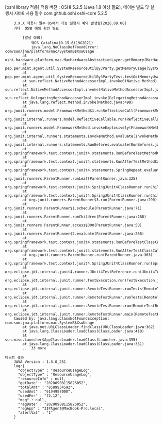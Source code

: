 [oshi library 적용]
	적용 버전 : OSHI 5.2.5 (Java 1.8 이상 필요), 메이븐 빌드 및 실행시 자바8 사용 필수 
	 	<groupId>com.github.oshi</groupId>
		<artifactId>oshi-core</artifactId> 
		<version>5.2.5</version>
	
		3.X.X 적용시 일부 OS에서 기능 실행시 예외 발생됨(2020.09.08)
		기타  OS별 예외 확인 필요
		
			[발생 예외]
				맥OS Catalina(0.15.6(19G2021)
				java.lang.NoClassDefFoundError: com/sun/jna/platform/mac/SystemB$XswUsage
			at oshi.hardware.platform.mac.MacHardwareAbstractionLayer.getMemory(MacHardwareAbstractionLayer.java:70)
			at pep.per.mint.agent.util.SystemResourceUtilBy3Party.getMemoryUsage(SystemResourceUtilBy3Party.java:67)
			at pep.per.mint.agent.util.SystemResourceUtilBy3PartyTest.testGetMemoryUsage(SystemResourceUtilBy3PartyTest.java:49)
			at sun.reflect.NativeMethodAccessorImpl.invoke0(Native Method)
			at sun.reflect.NativeMethodAccessorImpl.invoke(NativeMethodAccessorImpl.java:62)
			at sun.reflect.DelegatingMethodAccessorImpl.invoke(DelegatingMethodAccessorImpl.java:43)
			at java.lang.reflect.Method.invoke(Method.java:498)
			at org.junit.runners.model.FrameworkMethod$1.runReflectiveCall(FrameworkMethod.java:50)
			at org.junit.internal.runners.model.ReflectiveCallable.run(ReflectiveCallable.java:12)
			at org.junit.runners.model.FrameworkMethod.invokeExplosively(FrameworkMethod.java:47)
			at org.junit.internal.runners.statements.InvokeMethod.evaluate(InvokeMethod.java:17)
			at org.junit.internal.runners.statements.RunBefores.evaluate(RunBefores.java:26)
			at org.springframework.test.context.junit4.statements.RunBeforeTestMethodCallbacks.evaluate(RunBeforeTestMethodCallbacks.java:75)
			at org.springframework.test.context.junit4.statements.RunAfterTestMethodCallbacks.evaluate(RunAfterTestMethodCallbacks.java:86)
			at org.springframework.test.context.junit4.statements.SpringRepeat.evaluate(SpringRepeat.java:84)
			at org.junit.runners.ParentRunner.runLeaf(ParentRunner.java:325)
			at org.springframework.test.context.junit4.SpringJUnit4ClassRunner.runChild(SpringJUnit4ClassRunner.java:252)
			at org.springframework.test.context.junit4.SpringJUnit4ClassRunner.runChild(SpringJUnit4ClassRunner.java:94)
			at org.junit.runners.ParentRunner$3.run(ParentRunner.java:290)
			at org.junit.runners.ParentRunner$1.schedule(ParentRunner.java:71)
			at org.junit.runners.ParentRunner.runChildren(ParentRunner.java:288)
			at org.junit.runners.ParentRunner.access$000(ParentRunner.java:58)
			at org.junit.runners.ParentRunner$2.evaluate(ParentRunner.java:268)
			at org.springframework.test.context.junit4.statements.RunBeforeTestClassCallbacks.evaluate(RunBeforeTestClassCallbacks.java:61)
			at org.springframework.test.context.junit4.statements.RunAfterTestClassCallbacks.evaluate(RunAfterTestClassCallbacks.java:70)
			at org.junit.runners.ParentRunner.run(ParentRunner.java:363)
			at org.springframework.test.context.junit4.SpringJUnit4ClassRunner.run(SpringJUnit4ClassRunner.java:191)
			at org.eclipse.jdt.internal.junit4.runner.JUnit4TestReference.run(JUnit4TestReference.java:89)
			at org.eclipse.jdt.internal.junit.runner.TestExecution.run(TestExecution.java:41)
			at org.eclipse.jdt.internal.junit.runner.RemoteTestRunner.runTests(RemoteTestRunner.java:542)
			at org.eclipse.jdt.internal.junit.runner.RemoteTestRunner.runTests(RemoteTestRunner.java:770)
			at org.eclipse.jdt.internal.junit.runner.RemoteTestRunner.run(RemoteTestRunner.java:464)
			at org.eclipse.jdt.internal.junit.runner.RemoteTestRunner.main(RemoteTestRunner.java:210)
		Caused by: java.lang.ClassNotFoundException: com.sun.jna.platform.mac.SystemB$XswUsage
			at java.net.URLClassLoader.findClass(URLClassLoader.java:382)
			at java.lang.ClassLoader.loadClass(ClassLoader.java:418)
			at sun.misc.Launcher$AppClassLoader.loadClass(Launcher.java:355)
			at java.lang.ClassLoader.loadClass(ClassLoader.java:351)
			... 33 more

	테스트 결과 
		JAVA Version : 1.8.0_251
		log:{
		  "objectType" : "ResourceUsageLog",
		  "objectType" : "ResourceUsageLog",
		  "resourceInfo" : null,
		  "getDate" : "20200908115826052",
		  "totalAmt" : "8589934592",
		  "usedAmt" : "6194987008",
		  "usedPer" : "72.12",
		  "msg" : null,
		  "regDate" : "20200908115826052",
		  "regApp" : "IIPAgent@MacBook-Pro.local",
		  "alertVal" : "1"
		}